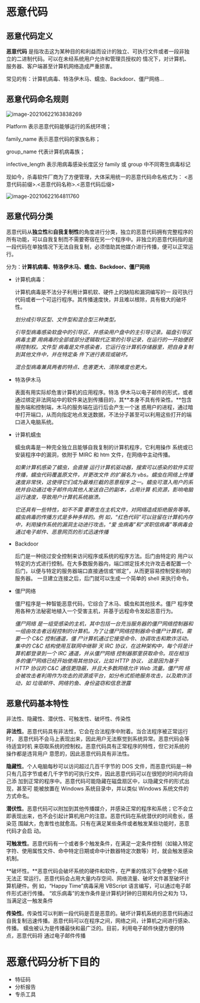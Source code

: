 # 恶意代码

## 恶意代码定义

**恶意代码** 是指攻击这为某种目的和利益而设计的独立、可执行文件或者一段非独立的二进制代码。可以在未经系统用户允许和管理员授权的 情况下，对计算机、服务器、客户端甚至计算机网络造成严重损害。

常见的有：计算机病毒、特洛伊木马、蠕虫、Backdoor、僵尸网络...

## 恶意代码命名规则

![image-20210622163838269](C:\Users\Z&S\AppData\Roaming\Typora\typora-user-images\image-20210622163838269.png)

Platform 表示恶意代码能够运行的系统环境；

family_name 表示恶意代码的家族名称； 

group_name 代表计算机病毒族；

infective_length 表示用病毒感染长度区分 family 或 group 中不同寄生病毒标记

现如今，杀毒软件厂商为了方便管理，大体采用统一的恶意代码命名格式为： <恶意代码前缀>.<恶意代码名称>.<恶意代码后缀>

![image-20210622164811760](C:\Users\Z&S\AppData\Roaming\Typora\typora-user-images\image-20210622164811760.png)

## 恶意代码分类

恶意代码从**独立性**和**自我复制性**的角度进行分类，独立的恶意代码拥有完整程序的 所有功能，可以自我复制而不需要寄宿在另一个程序中。非独立的恶意代码指的是一段代码在单独情况下无法自我复制，必须借助其他媒介进行传播，便可以正常运行。

分为：**计算机病毒、特洛伊木马、蠕虫、Backdoor、僵尸网络**

* 计算机病毒：

  计算机病毒是不法分子利用计算机软、硬件上的缺陷和漏洞编写的一 段可执行代码或者一个可运行程序。其传播速度快，并且难以根除，具有极大的破坏性。

  *划分成引导区型、文件型和混合型三种类型。*

  *引导型病毒感染软盘中的引导区，并感染用户盘中的主引导记录。磁盘引导区病毒主要 用病毒的全部或部分逻辑取代正常的引导记录，在运行的一开始便获得控制权。文件型 病毒是文件感染者，它运行在计算机存储器里，把自身复制到其他文件中，并在特定条 件下进行表现或破坏。*

  *混合型病毒兼具两者的特点、危害更大、清除难度也更大。*

* 特洛伊木马

  表面有用实际却危害计算机的应用程序。特洛 伊木马以电子邮件的形式，或者通过绑定非法网站中的软件来达到传播目的，其**本身不具有传染性。**包含服务端和控制端，木马的服务端在运行后会产生一个迷 惑用户的进程，通过暗中打开端口，从而向指定地点发送数据，不法分子甚至可以利用这些打开的端口进入电脑系统。

* 计算机蠕虫

  蠕虫病毒是一种完全独立且能够自我复制的计算机程序，它利用操作 系统或已安装程序中的漏洞，依附于 MIRC 和 htm 文件，在网络中主动传播。

  *如果计算机感染了蠕虫，会直接 运行计算机驱动器，搜索可以感染的软件实现传播，蠕虫代码覆盖原文件，并更改文件 的扩展名为 vbs。蠕虫在网络上传播速度非常快，这使得它们成为最难拦截的恶意程序 之一。蠕虫可潜入用户的系统并自动通过电子邮件向其他人发送自己的副本，占用计算 机资源，影响电脑运行速度，导致用户计算机系统崩溃。*

  *它还具有一些特性，如不不需 要寄生在主机文件，对网络造成拒绝服务等等。蠕虫病毒的传播方式是多种多样的。例 如，“红色代码”可以驻留在计算机内存中，利用操作系统的漏洞主动进行攻击。“爱 虫病毒”和“求职信病毒”等病毒会通过电子邮件、恶意网页的形式迅速传播*

* Backdoor

  后门是一种绕过安全控制来访问程序或系统的程序方法。后门由特定的 用户以特定的方式进行控制。在大多数服务器内，端口绑定技术允许攻击者配置一个后门，以便与特定的服务器端口直接通信或“绑定”，从而更容易控制受影响的服务器。 一旦建立连接之后，后门就可以生成一个简单的 shell 来执行命令。

* 僵尸网络

  僵尸程序是一种智能恶意代码，它综合了木马、蠕虫和其他技术。僵尸 程序使用各种方法秘密地植入一个受害主机，并基于远程命令发起恶意行为。

  *僵尸网络 是一组受感染的主机，其中包括一台充当服务器的僵尸网络控制器和一组由攻击者远程控制的计算机。为了让僵尸网络控制器命令僵尸计算机，需要一个 C&C 控制通道，僵 尸计算机通过它接受命令、协调攻击和欺诈活动。集中的 C&C 结构使用互联网中继聊 天 IRC 协议，在这种架构中，每个将是计算机都登录到一个 IRC 通道，并从僵尸网络 控制器那里获取命令。现在相当多的僵尸网络已经开始使用其他协议，比如 HTTP 协议， 这是因为基于 HTTP 协议的 C&C 通信更隐蔽，并且大多数网络允许 Web 流量。僵尸网 络会被攻击者利用作为攻击的资源或平台，如分布式拒绝服务攻击，以及欺诈活动，如 垃圾邮件、网络钓鱼、身份盗窃和信息泄露*

## 恶意代码基本特性

非法性、隐藏性、潜伏性、可触发性、破坏性、传染性

**非法性**。恶意代码具有非法性，它会在合法程序中附着。当合法程序被正常运行时， 恶意代码不会马上表现出来，因此用户无法察觉到系统异常。恶意代码会等待适宜时机 来窃取系统的控制权。恶意代码具有正常程序的特性，但它对系统的操作都是违背用户 意愿的，因此恶意代码具有非法性。 

**隐藏性**。个人电脑每秒可以访问超过几百千字节的 DOS 文件，而恶意代码是一种 只有几百字节或者几千字节的可执行文件，因此恶意代码可以在很短的时间内将自己添 加到正常的程序中。恶意代码可能隐藏在磁盘扇区中，以隐藏文件的形式出现，甚至可 能被放置在 Windows 系统目录中，并以类似 Windows 系统文件的方式命名。 

**潜伏性**。恶意代码可以附加到其他传播媒介，并感染正常的程序和系统；它不会立 即表现出来，也不会引起计算机用户的注意。恶意代码在系统潜伏的时间愈长，感染范 围越大，危害性也就愈高。只有在满足某些条件或者触发某些功能时，恶意代码才会启 动。 

**可触发性**。恶意代码有一个或者多个触发条件，在满足一定条件控制（如输入特定 字符、使用属性文件、命中特定日期或命中计数器特定次数等）时，就会触发感染机制。 

**破坏性。**恶意代码会破坏系统的硬件和软件，在严重的情况下会使整个系统无法正 常运行。恶意代码会占用大量内存空间、网络流量、破坏文件甚至破坏计算机硬件。例 如，“Happy Time”病毒采用 VBScript 语言编写，可以通过电子邮件形式进行传播。 “欢乐病毒”的发作条件是计算机时钟的日期和月份之和为 13，当满足这一触发条件

**传染性**。传染性可以判断一段代码是否是恶意的。破坏计算机系统的恶意代码通过 自我复制迅速传播。恶意代码可以在程序之间，网络之间，计算机之间进行感染、传播。 蠕虫被认为是传播最快和最广泛的。目前，利用电子邮件快捷方便的特点，恶意代码将 通过电子邮件传播



# 恶意代码分析下目的

* 特征码
* 分析报告
* 专杀工具

